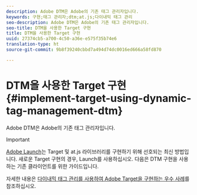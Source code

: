 ```yaml
---
description: Adobe DTM은 Adobe의 기존 태그 관리자입니다.
keywords: 구현;태그 관리자;dtm;at.js;다이내믹 태그 관리
seo-description: Adobe DTM은 Adobe의 기존 태그 관리자입니다.
seo-title: DTM을 사용한 Target 구현
title: DTM을 사용한 Target 구현
uuid: 27374cb5-a700-4c50-a36e-e575f35b74e6
translation-type: ht
source-git-commit: 9b8f39240cbbd7a494d74dc0016ed666a58fd870

---
```



# DTM을 사용한 Target 구현{#implement-target-using-dynamic-tag-management-dtm}

Adobe DTM은 Adobe의 기존 태그 관리자입니다.

>[!IMPORTANT]
>
>[Adobe Launch](../../../c-implementing-target/c-implementing-target-for-client-side-web/how-to-deployatjs/cmp-implementing-target-using-adobe-launch.md#topic_5234DDAEB0834333BD6BA1B05892FC25)는 Target 및 at.js 라이브러리를 구현하기 위해 선호되는 최신 방법입니다. 새로운 Target 구현의 경우, Launch를 사용하십시오. 다음은 DTM 구현을 사용하는 기존 클라이언트를 위한 가이드입니다.

자세한 내용은 [다이내믹 태그 관리를 사용하여 Adobe Target을 구현하는 우수 사례](https://marketing.adobe.com/resources/help/en_US/dtm/target/)를 참조하십시오.
